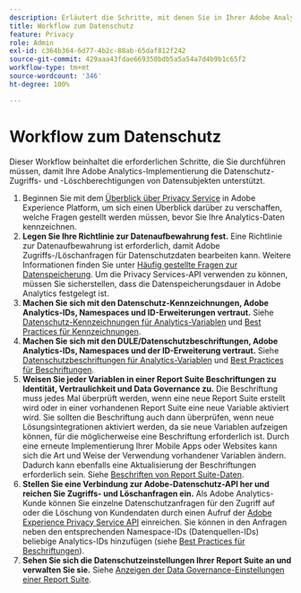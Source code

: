 ```yaml
---
description: Erläutert die Schritte, mit denen Sie in Ihrer Adobe Analytics-Implementierung die Zugriffs- und Löschrechte der betroffenen Personen für den Datenschutz unterstützen.
title: Workflow zum Datenschutz
feature: Privacy
role: Admin
exl-id: c364b364-6d77-4b2c-88ab-65daf812f242
source-git-commit: 429aaa43fdae669350bdb5a5a54a7d4b9b1c65f2
workflow-type: tm+mt
source-wordcount: '346'
ht-degree: 100%

---
```


# Workflow zum Datenschutz

Dieser Workflow beinhaltet die erforderlichen Schritte, die Sie durchführen müssen, damit Ihre Adobe Analytics-Implementierung die Datenschutz-Zugriffs- und -Löschberechtigungen von Datensubjekten unterstützt.

1. Beginnen Sie mit dem [Überblick über Privacy Service](https://experienceleague.adobe.com/docs/experience-platform/privacy/home.html?lang=de) in Adobe Experience Platform, um sich einen Überblick darüber zu verschaffen, welche Fragen gestellt werden müssen, bevor Sie Ihre Analytics-Daten kennzeichnen.
1. **Legen Sie Ihre Richtlinie zur Datenaufbewahrung fest.** Eine Richtlinie zur Datenaufbewahrung ist erforderlich, damit Adobe Zugriffs-/Löschanfragen für Datenschutzdaten bearbeiten kann. Weitere Informationen finden Sie unter [Häufig gestellte Fragen zur Datenspeicherung](/help/technotes/data-retention.md). Um die Privacy Services-API verwenden zu können, müssen Sie sicherstellen, dass die Datenspeicherungsdauer in Adobe Analytics festgelegt ist.
1. **Machen Sie sich mit den Datenschutz-Kennzeichnungen, Adobe Analytics-IDs, Namespaces und ID-Erweiterungen vertraut.** Siehe [Datenschutz-Kennzeichnungen für Analytics-Variablen](/help/admin/admin/c-data-governance/data-labeling/gdpr-labels.md) und [Best Practices für Kennzeichnungen](/help/admin/admin/c-data-governance/data-labeling/gdpr-analytics-ids.md).
1. **Machen Sie sich mit den DULE/Datenschutzbeschriftungen, Adobe Analytics-IDs, Namespaces und der ID-Erweiterung vertraut.** Siehe [Datenschutzbeschriftungen für Analytics-Variablen](/help/admin/admin/c-data-governance/data-labeling/gdpr-labels.md) und [Best Practices für Beschriftungen](/help/admin/admin/c-data-governance/data-labeling/gdpr-analytics-ids.md).
1. **Weisen Sie jeder Variablen in einer Report Suite Beschriftungen zu Identität, Vertraulichkeit und Data Governance zu.** Die Beschriftung muss jedes Mal überprüft werden, wenn eine neue Report Suite erstellt wird oder in einer vorhandenen Report Suite eine neue Variable aktiviert wird. Sie sollten die Beschriftung auch dann überprüfen, wenn neue Lösungsintegrationen aktiviert werden, da sie neue Variablen aufzeigen können, für die möglicherweise eine Beschriftung erforderlich ist. Durch eine erneute Implementierung Ihrer Mobile Apps oder Websites kann sich die Art und Weise der Verwendung vorhandener Variablen ändern. Dadurch kann ebenfalls eine Aktualisierung der Beschriftungen erforderlich sein. Siehe [Beschriften von Report Suite-Daten](/help/admin/admin/c-data-governance/data-labeling/gdpr-namespaces.md).
1. **Stellen Sie eine Verbindung zur Adobe-Datenschutz-API her und reichen Sie Zugriffs- und Löschanfragen ein.** Als Adobe Analytics-Kunde können Sie einzelne Datenschutzanfragen für den Zugriff auf oder die Löschung von Kundendaten durch einen Aufruf der [Adobe Experience Privacy Service API](https://experienceleague.adobe.com/docs/experience-platform/privacy/api/overview.html?lang=de) einreichen. Sie können in den Anfragen neben den entsprechenden Namespace-IDs (Datenquellen-IDs) beliebige Analytics-IDs hinzufügen (siehe [Best Practices für Beschriftungen](/help/admin/admin/c-data-governance/data-labeling/gdpr-analytics-ids.md)).
1. **Sehen Sie sich die Datenschutzeinstellungen Ihrer Report Suite an und verwalten Sie sie.** Siehe [Anzeigen der Data Governance-Einstellungen einer Report Suite](/help/admin/admin/c-data-governance/data-labeling/gdpr-view-settings.md).
